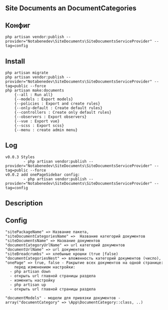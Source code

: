 ## Site Documents an DocumentCategories

## Конфиг
    php artisan vendor:publish --provider="Notabenedev\SiteDocuments\SiteDocumentsServiceProvider" --tag=config

## Install
    php artisan migrate
    php artisan vendor:publish --provider="Notabenedev\SiteDocuments\SiteDocumentsServiceProvider" --tag=public --force
    php artisan make:documents
        {--all : Run all}
        {--models : Export models}
        {--policies : Export and create rules}
        {--only-default : Create default rules}
        {--controllers : Create only default rules}
        {--observers : Export observers}
        {--vue : Export vue}
        {--scss : Export scss}
        {--menu : create admin menu}

## Log
    v0.0.3 Styles
            - php artisan vendor:publish --provider="Notabenedev\SiteDocuments\SiteDocumentsServiceProvider" --tag=public --force
    v0.0.2 add onePageSidebar config:
            - php artisan vendor:publish --provider="Notabenedev\SiteDocuments\SiteDocumentsServiceProvider" --tag=config
## Description
    

## Config
     
    "sitePackageName" => Название пакета,
    "siteDocumentCategoriesName" =>  Название категорий документов
    "siteDocumentsName" => Название документов
    "documentCategoryUrlName" => url категорий документов
    "documentUrlName" => url документов
    "siteBreadcrumbs" => хлебыные крошки (true |false)
    "documentCategoriesNest" => вложенность категорий документов (число),
    "onePage" => true, false - Ракрытие всех документов на одной странице:
        перед изменением настройки:
      - php artisan down
      - открыть url главной страницы раздела
      - изменить настройку
      - php artisan up
      - открыть url главной страницы раздела
    
    "documentModels" - модели для привязки документов - array("documentCategory" => \App\DocumentCategory::class, ..)
   
